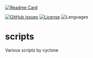 [![Readme Card](https://github-readme-stats.vercel.app/api/pin/?username=cyclone-github&repo=scripts&theme=gruvbox)](https://github.com/cyclone-github/scripts/)

[![GitHub issues](https://img.shields.io/github/issues/cyclone-github/scripts.svg)](https://github.com/cyclone-github/scripts/issues)
[![License](https://img.shields.io/github/license/cyclone-github/scripts.svg)](LICENSE)
![Languages](https://img.shields.io/github/languages/count/cyclone-github/scripts)

# scripts
Various scripts by cyclone
